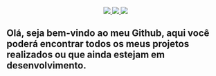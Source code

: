 <p align="center">
<!-- Button- GitHub -->
<a href="https://github.com/dev-AntonioLima">
<img src="https://img.shields.io/badge/-Github-000?style=flat-square&logo=Github&logoColor=white&link=https://github.com/goharajunior">
</a>

<!-- Button - LinkedIn -->
<a href="https://www.linkedin.com/in/devalima/">
<img src="https://img.shields.io/badge/-LinkedIn-blue?style=flat-square&logo=Linkedin&logoColor=white&link=https://www.linkedin.com/in/goharajunior/">
</a>

<!-- Button - Gmail -->
<a href="mailto:alimamg4@gmail.com">
<img src="https://img.shields.io/badge/-Gmail-c14438?style=flat-square&logo=Gmail&logoColor=white&link=mailto:alimamg4@gmail.com">
</a>

<!-- Text -->
<h2>Olá, seja bem-vindo ao meu Github, aqui você poderá encontrar todos os meus projetos realizados ou que ainda estejam em desenvolvimento.<h2>
</p>
